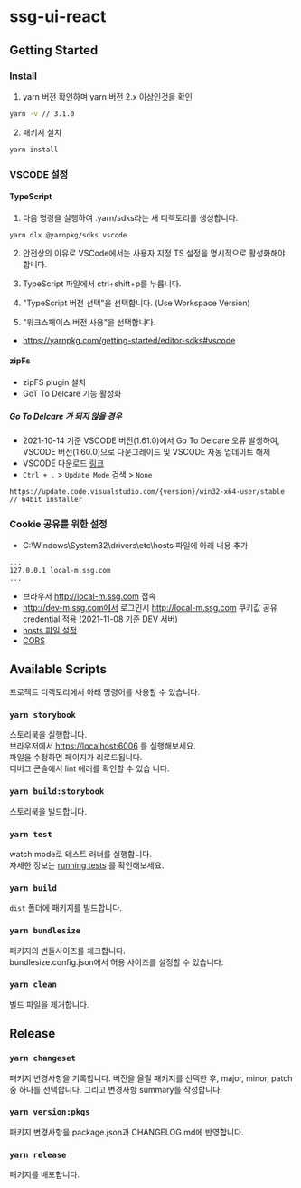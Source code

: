 # ssg-ui-react

## Getting Started

### Install

1. yarn 버전 확인하며 yarn 버전 2.x 이상인것을 확인

```bash
yarn -v // 3.1.0
```

2. 패키지 설치

```bash
yarn install
```

### VSCODE 설정

#### TypeScript

1. 다음 명령을 실행하여 .yarn/sdks라는 새 디렉토리를 생성합니다.

```
yarn dlx @yarnpkg/sdks vscode
```

2. 안전상의 이유로 VSCode에서는 사용자 지정 TS 설정을 명시적으로 활성화해야 합니다.

3. TypeScript 파일에서 ctrl+shift+p를 누릅니다.

4. "TypeScript 버전 선택"을 선택합니다. (Use Workspace Version)

5. "워크스페이스 버전 사용"을 선택합니다.

- https://yarnpkg.com/getting-started/editor-sdks#vscode

#### zipFs

- zipFS plugin 설치
- GoT To Delcare 기능 활성화

##### Go To Delcare 가 되지 않을 경우

- 2021-10-14 기준 VSCODE 버전(1.61.0)에서 Go To Delcare 오류 발생하여, VSCODE 버전(1.60.0)으로 다운그레이드 및 VSCODE 자동 업데이트 해제
- VSCODE 다운로드 [링크](https://code.visualstudio.com/docs/supporting/faq#_previous-release-versions)
- `Ctrl + ,` > `Update Mode` 검색 > `None`

```
https://update.code.visualstudio.com/{version}/win32-x64-user/stable // 64bit installer
```

### Cookie 공유를 위한 설정

- C:\Windows\System32\drivers\etc\hosts 파일에 아래 내용 추가

```
...
127.0.0.1 local-m.ssg.com
...
```

- 브라우저 http://local-m.ssg.com 접속
- http://dev-m.ssg.com에서 로그인시 http://local-m.ssg.com 쿠키값 공유 credential 적용 (2021-11-08 기준 DEV 서버)
- [hosts 파일 설정](https://offbyone.tistory.com/149)
- [CORS](https://developer.mozilla.org/ko/docs/Web/HTTP/CORS)

## Available Scripts

프로젝트 디렉토리에서 아래 명령어를 사용할 수 있습니다.

### `yarn storybook`

스토리북을 실행합니다.<br /> 브라우저에서
[https://localhost:6006](https://localhost:6006) 를 실행해보세요. <br /> 파일을
수정하면 페이지가 리로드됩니다.<br /> 디버그 콘솔에서 lint 에러를 확인할 수 있습
니다.

### `yarn build:storybook`

스토리북을 빌드합니다.

### `yarn test`

watch mode로 테스트 러너를 실행합니다.<br /> 자세한 정보는
[running tests](https://facebook.github.io/create-react-app/docs/running-tests)
를 확인해보세요.

### `yarn build`

`dist` 폴더에 패키지를 빌드합니다.

### `yarn bundlesize`

패키지의 번들사이즈를 체크합니다. <br /> bundlesize.config.json에서
허용 사이즈를 설정할 수 있습니다.

### `yarn clean`

빌드 파일을 제거합니다.

## Release

### `yarn changeset`

패키지 변경사항을 기록합니다. 버전을 올릴 패키지를 선택한 후,
major, minor, patch 중 하나를 선택합니다. 그리고 변경사항 summary를 작성합니다.

### `yarn version:pkgs`

패키지 변경사항을 package.json과 CHANGELOG.md에 반영합니다.

### `yarn release`

패키지를 배포합니다.
